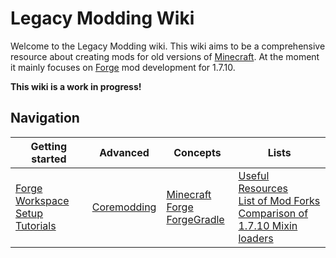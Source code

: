# Legacy Modding Wiki

Welcome to the Legacy Modding wiki. This wiki aims to be a comprehensive resource about creating mods for old versions of [Minecraft](minecraft.md). At the moment it mainly focuses on [Forge](minecraft-forge.md) mod development for 1.7.10.

**This wiki is a work in progress!**

## Navigation

| Getting started | Advanced | Concepts | Lists |
| --- | --- | --- | --- |
| [Forge Workspace Setup](forge-workspace-setup.md)<br>[Tutorials](tutorials.md) | [Coremodding](coremodding.md) | [Minecraft Forge](minecraft-forge.md)<br>[ForgeGradle](forgegradle.md) | [Useful Resources](useful-resources.md)<br>[List of Mod Forks](list-of-mod-forks.md)<br>[Comparison of 1.7.10 Mixin loaders](comparison-of-1.7.10-mixin-loaders.md) |
